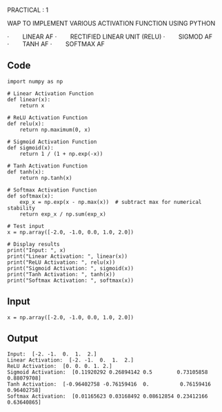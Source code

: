 PRACTICAL : 1

WAP TO IMPLEMENT VARIOUS ACTIVATION FUNCTION USING PYTHON

·        LINEAR AF
·        RECTIFIED LINEAR UNIT (RELU)
·        SIGMOD AF
·        TANH AF
·        SOFTMAX AF

## Code

```
import numpy as np

# Linear Activation Function
def linear(x):
    return x

# ReLU Activation Function
def relu(x):
    return np.maximum(0, x)

# Sigmoid Activation Function
def sigmoid(x):
    return 1 / (1 + np.exp(-x))

# Tanh Activation Function
def tanh(x):
    return np.tanh(x)

# Softmax Activation Function
def softmax(x):
    exp_x = np.exp(x - np.max(x))  # subtract max for numerical stability
    return exp_x / np.sum(exp_x)

# Test input
x = np.array([-2.0, -1.0, 0.0, 1.0, 2.0])

# Display results
print("Input: ", x)
print("Linear Activation: ", linear(x))
print("ReLU Activation: ", relu(x))
print("Sigmoid Activation: ", sigmoid(x))
print("Tanh Activation: ", tanh(x))
print("Softmax Activation: ", softmax(x))

```

## Input

```
x = np.array([-2.0, -1.0, 0.0, 1.0, 2.0])

```

## Output

```
Input:  [-2. -1.  0.  1.  2.]
Linear Activation:  [-2. -1.  0.  1.  2.]
ReLU Activation:  [0. 0. 0. 1. 2.]
Sigmoid Activation:  [0.11920292 0.26894142 0.5        0.73105858 0.88079708]
Tanh Activation:  [-0.96402758 -0.76159416  0.          0.76159416  0.96402758]
Softmax Activation:  [0.01165623 0.03168492 0.08612854 0.23412166 0.63640865]

```


